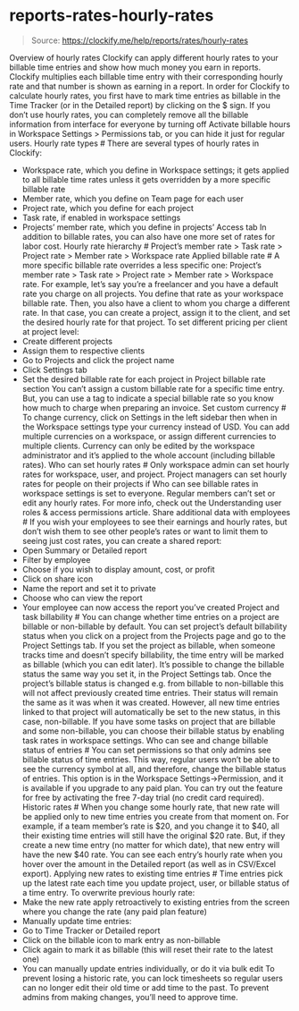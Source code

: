 # reports-rates-hourly-rates

> Source: https://clockify.me/help/reports/rates/hourly-rates

Overview of hourly rates
Clockify can apply different hourly rates to your billable time entries and show how much money you earn in reports.
Clockify multiplies each billable time entry with their corresponding hourly rate and that number is shown as earning in a report.
In order for Clockify to calculate hourly rates, you first have to mark time entries as billable in the Time Tracker (or in the Detailed report) by clicking on the $ sign.
If you don’t use hourly rates, you can completely remove all the billable information from interface for everyone by turning off Activate billable hours in Workspace Settings > Permissions tab, or you can hide it just for regular users.
Hourly rate types #
There are several types of hourly rates in Clockify:
- Workspace rate, which you define in Workspace settings; it gets applied to all billable time rates unless it gets overridden by a more specific billable rate
- Member rate, which you define on Team page for each user
- Project rate, which you define for each project
- Task rate, if enabled in workspace settings
- Projects’ member rate, which you define in projects’ Access tab
In addition to billable rates, you can also have one more set of rates for labor cost.
Hourly rate hierarchy #
Project’s member rate > Task rate > Project rate > Member rate > Workspace rate
Applied billable rate #
A more specific billable rate overrides a less specific one:
Project’s member rate > Task rate > Project rate > Member rate > Workspace rate.
For example, let’s say you’re a freelancer and you have a default rate you charge on all projects. You define that rate as your workspace billable rate. Then, you also have a client to whom you charge a different rate. In that case, you can create a project, assign it to the client, and set the desired hourly rate for that project.
To set different pricing per client at project level:
- Create different projects
- Assign them to respective clients
- Go to Projects and click the project name
- Click Settings tab
- Set the desired billable rate for each project in Project billable rate section
You can’t assign a custom billable rate for a specific time entry. But, you can use a tag to indicate a special billable rate so you know how much to charge when preparing an invoice.
Set custom currency #
To change currency, click on Settings in the left sidebar then when in the Workspace settings type your currency instead of USD. You can add multiple currencies on a workspace, or assign different currencies to multiple clients.
Currency can only be edited by the workspace administrator and it’s applied to the whole account (including billable rates).
Who can set hourly rates #
Only workspace admin can set hourly rates for workspace, user, and project.
Project managers can set hourly rates for people on their projects if Who can see billable rates in workspace settings is set to everyone.
Regular members can’t set or edit any hourly rates.
For more info, check out the Understanding user roles & access permissions article.
Share additional data with employees #
If you wish your employees to see their earnings and hourly rates, but don’t wish them to see other people’s rates or want to limit them to seeing just cost rates, you can create a shared report:
- Open Summary or Detailed report
- Filter by employee
- Choose if you wish to display amount, cost, or profit
- Click on share icon
- Name the report and set it to private
- Choose who can view the report
- Your employee can now access the report you’ve created
Project and task billability #
You can change whether time entries on a project are billable or non-billable by default.
You can set project’s default billability status when you click on a project from the Projects page and go to the Project Settings tab.
If you set the project as billable, when someone tracks time and doesn’t specify billability, the time entry will be marked as billable (which you can edit later).
It’s possible to change the billable status the same way you set it, in the Project Settings tab. Once the project’s billable status is changed e.g. from billable to non-billable this will not affect previously created time entries. Their status will remain the same as it was when it was created. However, all new time entries linked to that project will automatically be set to the new status, in this case, non-billable.
If you have some tasks on project that are billable and some non-billable, you can choose their billable status by enabling task rates in workspace settings.
Who can see and change billable status of entries #
You can set permissions so that only admins see billable status of time entries. This way, regular users won’t be able to see the currency symbol at all, and therefore, change the billable status of entries.
This option is in the Workspace Settings->Permission, and it is available if you upgrade to any paid plan. You can try out the feature for free by activating the free 7-day trial (no credit card required).
Historic rates #
When you change some hourly rate, that new rate will be applied only to new time entries you create from that moment on.
For example, if a team member’s rate is $20, and you change it to $40, all their existing time entries will still have the original $20 rate. But, if they create a new time entry (no matter for which date), that new entry will have the new $40 rate.
You can see each entry’s hourly rate when you hover over the amount in the Detailed report (as well as in CSV/Excel export).
Applying new rates to existing time entries #
Time entries pick up the latest rate each time you update project, user, or billable status of a time entry.
To overwrite previous hourly rate:
- Make the new rate apply retroactively to existing entries from the screen where you change the rate (any paid plan feature)
- Manually update time entries:
- Go to Time Tracker or Detailed report
- Click on the billable icon to mark entry as non-billable
- Click again to mark it as billable (this will reset their rate to the latest one)
- You can manually update entries individually, or do it via bulk edit
To prevent losing a historic rate, you can lock timesheets so regular users can no longer edit their old time or add time to the past. To prevent admins from making changes, you’ll need to approve time.